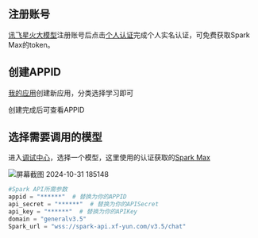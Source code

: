 ## 注册账号

[讯飞星火大模型](https://xinghuo.xfyun.cn/sparkapi?ch=bytg-api01&msclkid=92b8e323883c124631ba843ca652d9b8)注册账号后点击[个人认证](https://console.xfyun.cn/user/authentication)完成个人实名认证，可免费获取Spark Max的token。

## 创建APPID

[我的应用](https://console.xfyun.cn/app/myapp)创建新应用，分类选择学习即可

创建完成后可查看APPID

## 选择需要调用的模型

进入[调试中心](https://console.xfyun.cn/services/sparkapiCenter)，选择一个模型，这里使用的认证获取的[Spark Max](https://console.xfyun.cn/services/bm35)

![屏幕截图 2024-10-31 185148](https://github.com/user-attachments/assets/450d182a-5413-45d6-b5db-0efe3283681c)

```python
#Spark API所需参数
appid = "******"  # 替换为你的APPID
api_secret = "******"  # 替换为你的APISecret
api_key = "******"  # 替换为你的APIKey
domain = "generalv3.5"
Spark_url = "wss://spark-api.xf-yun.com/v3.5/chat"
```
